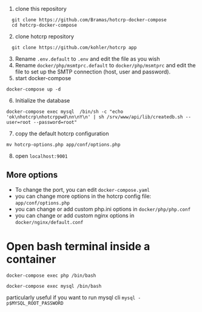 


1. clone this repository
  ```
    git clone https://github.com/Bramas/hotcrp-docker-compose
    cd hotcrp-docker-compose
  ```
2. clone hotcrp repository 
  ```
    git clone https://github.com/kohler/hotcrp app
  ```
3. Rename `.env.default` to `.env` and edit the file as you wish
4. Rename `docker/php/msmtprc.default` to `docker/php/msmtprc` and edit the file to set up the SMTP connection (host, user and password). 
5. start docker-compose
  ```
  docker-compose up -d
  ```
6. Initialize the database
  ```
  docker-compose exec mysql  /bin/sh -c "echo 'ok\nhotcrp\nhotcrppwd\nn\nY\n' | sh /srv/www/api/lib/createdb.sh --user=root --password=root"
  ```
7. copy the default hotcrp configuration
  ```
  mv hotcrp-options.php app/conf/options.php
  ```
8. open `localhost:9001`


## More options

* To change the port, you can edit `docker-compose.yaml`
* you can change more options in the hotcrp config file: `app/conf/options.php`
* you can change or add custom php.ini options in `docker/php/php.conf`
* you can change or add custom nginx options in `docker/nginx/default.conf`




# Open bash terminal inside a container

```
docker-compose exec php /bin/bash
```


```
docker-compose exec mysql /bin/bash
```
particularly useful if you want to run mysql cli `mysql -p$MYSQL_ROOT_PASSWORD`